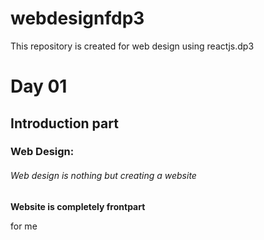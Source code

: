 # webdesignfdp3
This repository is created for web design using reactjs.dp3


# Day 01

## Introduction part

### Web Design:
###### Web design is nothing but creating a website

**Website is completely frontpart**

for me

